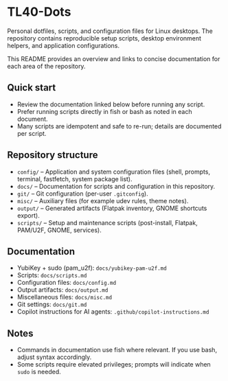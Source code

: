 # TL40-Dots

Personal dotfiles, scripts, and configuration files for Linux desktops. The repository contains reproducible setup scripts, desktop environment helpers, and application configurations.

This README provides an overview and links to concise documentation for each area of the repository.

## Quick start

- Review the documentation linked below before running any script.
- Prefer running scripts directly in fish or bash as noted in each document.
- Many scripts are idempotent and safe to re-run; details are documented per script.

## Repository structure

- `config/` – Application and system configuration files (shell, prompts, terminal, fastfetch, system package list).
- `docs/` – Documentation for scripts and configuration in this repository.
- `git/` – Git configuration (per-user `.gitconfig`).
- `misc/` – Auxiliary files (for example udev rules, theme notes).
- `output/` – Generated artifacts (Flatpak inventory, GNOME shortcuts export).
- `scripts/` – Setup and maintenance scripts (post-install, Flatpak, PAM/U2F, GNOME, services).

## Documentation

- YubiKey + sudo (pam_u2f): `docs/yubikey-pam-u2f.md`
- Scripts: `docs/scripts.md`
- Configuration files: `docs/config.md`
- Output artifacts: `docs/output.md`
- Miscellaneous files: `docs/misc.md`
- Git settings: `docs/git.md`
- Copilot instructions for AI agents: `.github/copilot-instructions.md`

## Notes

- Commands in documentation use fish where relevant. If you use bash, adjust syntax accordingly.
- Some scripts require elevated privileges; prompts will indicate when `sudo` is needed.

